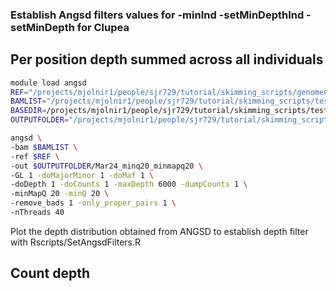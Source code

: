 ### Establish Angsd filters values for -minInd -setMinDepthInd -setMinDepth for Clupea


## Per position depth summed across all individuals

```bash
module load angsd
REF="/projects/mjolnir1/people/sjr729/tutorial/skimming_scripts/genomeClupea/ncbi_dataset/data/GCA_900700415.2/GCA_900700415.2_Ch_v2.0.2_genomic.fna"
BAMLIST="/projects/mjolnir1/people/sjr729/tutorial/skimming_scripts/testClupea/angsd/01_infofiles/Atmore_modern_bam_list.txt"  # Updated bamlist variable
BASEDIR=/projects/mjolnir1/people/sjr729/tutorial/skimming_scripts/testClupea/angsd/
OUTPUTFOLDER="/projects/mjolnir1/people/sjr729/tutorial/skimming_scripts/testClupea/angsd/SetFilters"

angsd \
-bam $BAMLIST \
-ref $REF \
-out $OUTPUTFOLDER/Mar24_minq20_minmapq20 \
-GL 1 -doMajorMinor 1 -doMaf 1 \
-doDepth 1 -doCounts 1 -maxDepth 6000 -dumpCounts 1 \
-minMapQ 20 -minQ 20 \
-remove_bads 1 -only_proper_pairs 1 \
-nThreads 40
```

Plot the depth distribution obtained from ANGSD to establish depth filter with Rscripts/SetAngsdFilters.R

## Count depth 